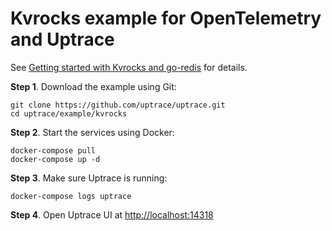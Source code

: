 # Kvrocks example for OpenTelemetry and Uptrace

See
[Getting started with Kvrocks and go-redis](https://kvrocks.apache.org/blog/go-redis-kvrocks-opentelemetry)
for details.

**Step 1**. Download the example using Git:

```shell
git clone https://github.com/uptrace/uptrace.git
cd uptrace/example/kvrocks
```

**Step 2**. Start the services using Docker:

```shell
docker-compose pull
docker-compose up -d
```

**Step 3**. Make sure Uptrace is running:

```shell
docker-compose logs uptrace
```

**Step 4**. Open Uptrace UI at [http://localhost:14318](http://localhost:14318)
